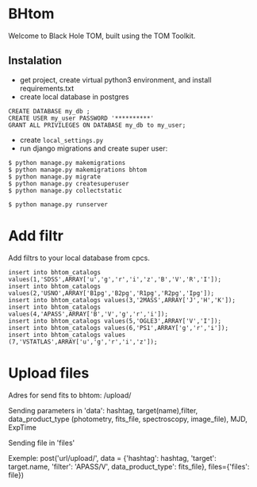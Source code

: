 BHtom
===========================
Welcome to Black Hole TOM, built using the TOM Toolkit.

## Instalation


* get project, create virtual python3 environment, and install requirements.txt
* create local database in postgres
```
CREATE DATABASE my_db ;
CREATE USER my_user PASSWORD '**********'
GRANT ALL PRIVILEGES ON DATABASE my_db to my_user;

```
* create `local_settings.py`
* run django migrations and create super user:

```
$ python manage.py makemigrations
$ python manage.py makemigrations bhtom
$ python manage.py migrate
$ python manage.py createsuperuser
$ python manage.py collectstatic
```

```
$ python manage.py runserver

```

# Add filtr

Add filtrs to your local database from cpcs.

```
insert into bhtom_catalogs values(1,'SDSS',ARRAY['u','g','r','i','z','B','V','R','I']);
insert into bhtom_catalogs values(2,'USNO',ARRAY['B1pg','B2pg','R1pg','R2pg','Ipg']);
insert into bhtom_catalogs values(3,'2MASS',ARRAY['J','H','K']);
insert into bhtom_catalogs values(4,'APASS',ARRAY['B','V','g','r','i']);
insert into bhtom_catalogs values(5,'OGLE3',ARRAY['V','I']);
insert into bhtom_catalogs values(6,'PS1',ARRAY['g','r','i']);
insert into bhtom_catalogs values (7,'VSTATLAS',ARRAY['u','g','r','i','z']);

```


# Upload files

Adres for send fits to bhtom:  /upload/

Sending parameters in 'data': hashtag, target(name),filter, data_product_type (photometry, fits_file, spectroscopy, image_file), MJD, ExpTime

Sending file in 'files'

Exemple: 
    post('url/upload/', data = {'hashtag': hashtag, 'target': target.name, 'filter': 'APASS/V', data_product_type':  fits_file}, files={'files': file})




